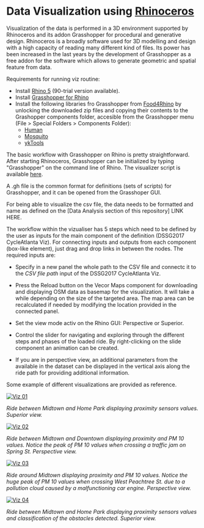 Data Visualization using [Rhinoceros](https://www.rhino3d.com/)
=========
Visualization of the data is performed in a 3D environment supported by Rhinoceros and its addon Grasshopper for procedural and generative design. Rhinoceros is a broadly software used for 3D modelling and design with a high capacity of reading many different kind of files. Its power has been increased in the last years by the development of Grasshopper as a free addon for the software which allows to generate geometric and spatial feature from data.

Requirements for running viz routine:

 - Install [Rhino 5](https://www.rhino3d.com/download) (90-trial version available).
 - Install [Grasshopper for Rhino](http://www.grasshopper3d.com/)
 - Install the following libraries fro Grasshopper from [Food4Rhino](http://www.food4rhino.com/) by unlocking the downloaded zip files and copying their contents to the Grashopper components folder, accesible from the Grasshopper menu (File > Special Folders > Components Folder):
    - [Human](http://www.food4rhino.com/app/human)
    - [Mosquito](http://www.food4rhino.com/app/mosquito-media-4-grasshopper)
    - [ykTools](http://www.food4rhino.com/app/yktools-curves-excel-zoom)


The basic workflow with Grasshopper on Rhino is pretty straightforward. After starting Rhinoceros, Grasshopper can be initialized by typing "Grasshopper" on the command line of Rhino. The visualizer script is available [here](https://github.com/cledantec/Cycle-Atlanta-SLaB/raw/master/DSSG2017_data/Rhino/DSSG2017_CycleAtlanta_Viz.gh).

A .gh file is the common format for definitions (sets of scripts) for Grasshopper, and it can be opened from the Grasshoper GUI.

For being able to visualize the csv file, the data needs to be formatted and name as defined on the [Data Analysis section of this repository] LINK HERE.

The workflow within the vizualiser has 5 steps which need to be defined by the user as inputs for the main component of the definition (DSSG2017 CycleAtlanta Viz). For connecting inputs and outputs from each component (box-like element), just drag and drop links in between the nodes. The required inputs are:

 - Specify in a new panel the whole path to the CSV file and connectc it to the *CSV file path* input of the DSSG2017 CycleAtlanta Viz.

 - Press the Reload button on the Vecor Maps component for downloading and displaying OSM data as basemap for the visualization. It will take a while depending on the size of the targeted area. The map area can be recalculated if needed by modifying the location provided in the connected panel.

 - Set the view mode activ on the Rhino GUI: Perspective or Superior.

 - Control the slider for navigating and exploring through the different steps and phases of the loaded ride. By right-clicking on the slide component an animation can be created.

 - If you are in perspective view, an additional parameters from the available in the dataset can be displayed in the vertical axis along the ride path for providing additional information.

 Some example of different visualizations are provided as reference.

[![Viz 01](https://img.youtube.com/vi/wCEoFJBNNqI/0.jpg)](https://www.youtube.com/watch?v=wCEoFJBNNqI "Viz 01")

*Ride between Midtown and Home Park displaying proximity sensors values. Superior view.*

[![Viz 02](https://img.youtube.com/vi/T3A6QMPTH-8/0.jpg)](https://www.youtube.com/watch?v=T3A6QMPTH-8 "Viz 01")

*Ride between Midtown and Downtown displaying proximity and PM 10 values. Notice the peak of PM 10 values when crossing a traffic jam on Spring St. Perspective view.*

[![Viz 03](https://img.youtube.com/vi/t7hX2DIzW0o/0.jpg)](https://www.youtube.com/watch?v=t7hX2DIzW0o "Viz 01")

*Ride around Midtown displaying proximity and PM 10 values. Notice the huge peak of PM 10 values when crossing West Peachtree St. due to a pollution cloud caused by a malfunctioning car engine. Perspective view.*

[![Viz 04](https://img.youtube.com/vi/dccJTJ-jEKw/0.jpg)](https://www.youtube.com/watch?v=dccJTJ-jEKw "Viz 01")

*Ride between Midtown and Home Park displaying proximity sensors values and classification of the obstacles detected. Superior view.*


